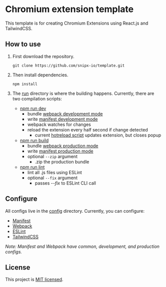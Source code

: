 # Chromium extension template
This template is for creating Chromium Extensions using React.js and TailwindCSS.

## How to use
1. First download the repository.
    ```
    git clone https://github.com/snipx-io/template.git
    ```
2. Then install dependencies.
    ```
    npm install
    ```
3. The [run](./run/) directory is where the building happens. Currently, there are two compilation scripts:

    - [npm run dev](./run/dev.js)
        - bundle [webpack development mode](./config/webpack/development.js)
        - write [manifest development mode](./config/manifest/development.json)
        - webpack watches for changes
        - reload the extension every half second if change detected
            - current [hotreload script](./run/scripts/hotreload.js) updates extension, but closes popup
    - [npm run build](./run/build.js)
        - bundle [webpack production mode](./config/webpack/production.js)
        - write [manifest production mode](./config/manifest/production.json)
        - optional `--zip` argument
            - .zip the production bundle
    - [npm run lint](./run/lint.js)
        - lint all .js files using ESLint
        - optional `--fix` argument
            - passes *--fix* to ESLint CLI call

## Configure
All configs live in the [config](./config/) directory. Currently, you can configure:
- [Manifest](./config/manifest/)
- [Webpack](./config/webpack/)
- [ESLint](./config/.eslintrc.json)
- [TailwindCSS](./config/tailwindcss.js)

*Note: Manifest and Webpack have common, development, and production configs.*
## License
This project is [MIT licensed](./LICENSE).